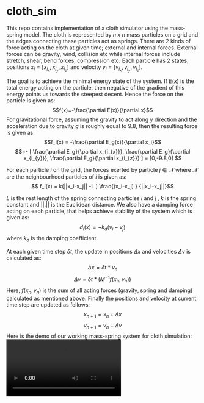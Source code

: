 # cloth_sim
This repo contains implementation of a cloth simulator using the mass-spring model. The cloth is represented by *n x n* mass particles on a grid and the  edges connecting these particles act as springs. There are 2 kinds of force acting on the cloth at given time; external and internal forces. External forces can be gravity, wind, collision etc while internal forces include stretch, shear, bend forces, compression etc. Each particle has 2 states, positions $x_i=[x_{i_x}, x_{i_y}, x_{i_z}]$ and velocity $v_i=[v_{i_x}, v_{i_y}, v_{i_z}]$. 

The goal is to achieve the minimal energy state of the system. If $E(x)$ is the total energy acting on the particle, then negative of the gradient of this energy points us towards the steepest decent. Hence the force on the particle is given as: $$f(x)=-\frac{\partial E(x)}{\partial x}$$ For gravitational force, assuming the gravity to act along y direction and the acceleration due to gravity *g* is roughly equal to $9.8$, then the resulting force is given as:
$$f_i(x) = -\frac{\partial E_g(x)}{\partial x_i}$$
$$=- [ \frac{\partial E_g}{\partial x_{i_{x}}}, \frac{\partial E_g}{\partial x_{i_{y}}}, \frac{\partial E_g}{\partial x_{i_{z}}}  ]  = [0,-9.8,0] $$


For each particle $i$ on the grid, the forces exerted by particle $j \in \mathcal{N}$ where $\mathcal{N}$ are the neighbourhood particles of $i$ is given as:
$$ f_i(x) = k(||x_i-x_j|| -L ) \frac{(x_i-x_j) } {||x_i-x_j||}$$

$L$ is the rest length of the spring connecting particles $i$ and $j$ , $k$ is the spring constant and  $||.||$ is the Euclidean distance. We also have a damping force acting on each particle, that helps achieve stability of the system which is given as:
$$d_i(x) = -k_d(v_i-v_j)$$ where $k_d$ is the damping coefficient. 

At each given time step $\delta t$, the update in positions $\Delta x$ and velocities $\Delta v$ is calculated as:
$$\Delta x = \delta t * v_n  $$
$$\Delta v = \delta t * (M^{-1} f(x_n,v_n))$$
Here, $f(x_n,v_n)$ is the sum of all acting forces (gravity, spring and damping)  calculated as mentioned above. Finally the positions and velocity at current time step are updated as follows:
$$x_{n+1} = x_n + \Delta x $$
$$v_{n+1} = v_n + \Delta v $$
Here is the demo of our working mass-spring system for cloth simulation:
![](output.mp4) 
